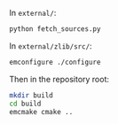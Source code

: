 In `external/`:

```sh
python fetch_sources.py
```

In `external/zlib/src/`:

```sh
emconfigure ./configure
```

Then in the repository root:

```sh
mkdir build
cd build
emcmake cmake ..
```
